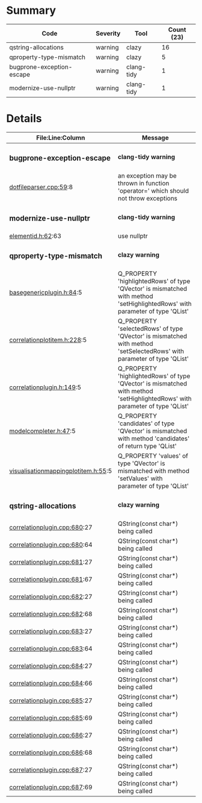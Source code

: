 # Summary
| Code | Severity | Tool | Count (23) |
|---|---|---|---|
| qstring-allocations | warning | clazy | 16 |
| qproperty-type-mismatch | warning | clazy | 5 |
| bugprone-exception-escape | warning | clang-tidy | 1 |
| modernize-use-nullptr | warning | clang-tidy | 1 |
# Details
| File:Line:Column | Message |
|---|---|
| <h3>bugprone-exception-escape</h3> | <h4>clang-tidy warning</h4> |
| [dotfileparser.cpp:59](https://github.com/graphia-app/graphia/blob/concepts-fn-detection/source/shared/loading/dotfileparser.cpp#L59 "source/shared/loading/dotfileparser.cpp:59"):8 | an exception may be thrown in function 'operator=' which should not throw exceptions |
| <h3>modernize-use-nullptr</h3> | <h4>clang-tidy warning</h4> |
| [elementid.h:62](https://github.com/graphia-app/graphia/blob/concepts-fn-detection/source/shared/graph/elementid.h#L62 "source/shared/graph/elementid.h:62"):63 | use nullptr |
| <h3>qproperty-type-mismatch</h3> | <h4>clazy warning</h4> |
| [basegenericplugin.h:84](https://github.com/graphia-app/graphia/blob/concepts-fn-detection/source/shared/plugins/basegenericplugin.h#L84 "source/shared/plugins/basegenericplugin.h:84"):5 | Q_PROPERTY 'highlightedRows' of type 'QVector<int>' is mismatched with method 'setHighlightedRows' with parameter of type 'QList<int>' |
| [correlationplotitem.h:228](https://github.com/graphia-app/graphia/blob/concepts-fn-detection/source/plugins/correlation/correlationplotitem.h#L228 "source/plugins/correlation/correlationplotitem.h:228"):5 | Q_PROPERTY 'selectedRows' of type 'QVector<int>' is mismatched with method 'setSelectedRows' with parameter of type 'QList<int>' |
| [correlationplugin.h:149](https://github.com/graphia-app/graphia/blob/concepts-fn-detection/source/plugins/correlation/correlationplugin.h#L149 "source/plugins/correlation/correlationplugin.h:149"):5 | Q_PROPERTY 'highlightedRows' of type 'QVector<int>' is mismatched with method 'setHighlightedRows' with parameter of type 'QList<int>' |
| [modelcompleter.h:47](https://github.com/graphia-app/graphia/blob/concepts-fn-detection/source/shared/utils/modelcompleter.h#L47 "source/shared/utils/modelcompleter.h:47"):5 | Q_PROPERTY 'candidates' of type 'QVector<QModelIndex>' is mismatched with method 'candidates' of return type 'QList<QModelIndex>' |
| [visualisationmappingplotitem.h:55](https://github.com/graphia-app/graphia/blob/concepts-fn-detection/source/app/ui/visualisations/visualisationmappingplotitem.h#L55 "source/app/ui/visualisations/visualisationmappingplotitem.h:55"):5 | Q_PROPERTY 'values' of type 'QVector<double>' is mismatched with method 'setValues' with parameter of type 'QList<double>' |
| <h3>qstring-allocations</h3> | <h4>clazy warning</h4> |
| [correlationplugin.cpp:680](https://github.com/graphia-app/graphia/blob/concepts-fn-detection/source/plugins/correlation/correlationplugin.cpp#L680 "source/plugins/correlation/correlationplugin.cpp:680"):27 | QString(const char*) being called |
| [correlationplugin.cpp:680](https://github.com/graphia-app/graphia/blob/concepts-fn-detection/source/plugins/correlation/correlationplugin.cpp#L680 "source/plugins/correlation/correlationplugin.cpp:680"):64 | QString(const char*) being called |
| [correlationplugin.cpp:681](https://github.com/graphia-app/graphia/blob/concepts-fn-detection/source/plugins/correlation/correlationplugin.cpp#L681 "source/plugins/correlation/correlationplugin.cpp:681"):27 | QString(const char*) being called |
| [correlationplugin.cpp:681](https://github.com/graphia-app/graphia/blob/concepts-fn-detection/source/plugins/correlation/correlationplugin.cpp#L681 "source/plugins/correlation/correlationplugin.cpp:681"):67 | QString(const char*) being called |
| [correlationplugin.cpp:682](https://github.com/graphia-app/graphia/blob/concepts-fn-detection/source/plugins/correlation/correlationplugin.cpp#L682 "source/plugins/correlation/correlationplugin.cpp:682"):27 | QString(const char*) being called |
| [correlationplugin.cpp:682](https://github.com/graphia-app/graphia/blob/concepts-fn-detection/source/plugins/correlation/correlationplugin.cpp#L682 "source/plugins/correlation/correlationplugin.cpp:682"):68 | QString(const char*) being called |
| [correlationplugin.cpp:683](https://github.com/graphia-app/graphia/blob/concepts-fn-detection/source/plugins/correlation/correlationplugin.cpp#L683 "source/plugins/correlation/correlationplugin.cpp:683"):27 | QString(const char*) being called |
| [correlationplugin.cpp:683](https://github.com/graphia-app/graphia/blob/concepts-fn-detection/source/plugins/correlation/correlationplugin.cpp#L683 "source/plugins/correlation/correlationplugin.cpp:683"):64 | QString(const char*) being called |
| [correlationplugin.cpp:684](https://github.com/graphia-app/graphia/blob/concepts-fn-detection/source/plugins/correlation/correlationplugin.cpp#L684 "source/plugins/correlation/correlationplugin.cpp:684"):27 | QString(const char*) being called |
| [correlationplugin.cpp:684](https://github.com/graphia-app/graphia/blob/concepts-fn-detection/source/plugins/correlation/correlationplugin.cpp#L684 "source/plugins/correlation/correlationplugin.cpp:684"):66 | QString(const char*) being called |
| [correlationplugin.cpp:685](https://github.com/graphia-app/graphia/blob/concepts-fn-detection/source/plugins/correlation/correlationplugin.cpp#L685 "source/plugins/correlation/correlationplugin.cpp:685"):27 | QString(const char*) being called |
| [correlationplugin.cpp:685](https://github.com/graphia-app/graphia/blob/concepts-fn-detection/source/plugins/correlation/correlationplugin.cpp#L685 "source/plugins/correlation/correlationplugin.cpp:685"):69 | QString(const char*) being called |
| [correlationplugin.cpp:686](https://github.com/graphia-app/graphia/blob/concepts-fn-detection/source/plugins/correlation/correlationplugin.cpp#L686 "source/plugins/correlation/correlationplugin.cpp:686"):27 | QString(const char*) being called |
| [correlationplugin.cpp:686](https://github.com/graphia-app/graphia/blob/concepts-fn-detection/source/plugins/correlation/correlationplugin.cpp#L686 "source/plugins/correlation/correlationplugin.cpp:686"):68 | QString(const char*) being called |
| [correlationplugin.cpp:687](https://github.com/graphia-app/graphia/blob/concepts-fn-detection/source/plugins/correlation/correlationplugin.cpp#L687 "source/plugins/correlation/correlationplugin.cpp:687"):27 | QString(const char*) being called |
| [correlationplugin.cpp:687](https://github.com/graphia-app/graphia/blob/concepts-fn-detection/source/plugins/correlation/correlationplugin.cpp#L687 "source/plugins/correlation/correlationplugin.cpp:687"):69 | QString(const char*) being called |
